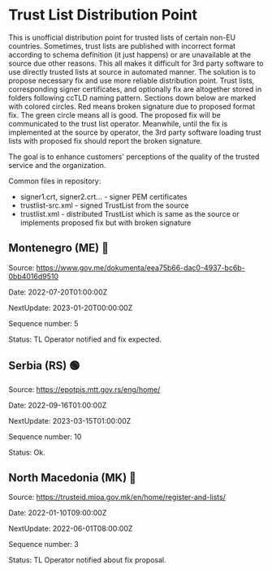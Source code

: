 # Trust List Distribution Point

This is unofficial distribution point for trusted lists of certain non-EU countries. Sometimes, trust lists are published with incorrect format according to schema definition (it just happens) or are unavailable at the source due other reasons. This all makes it difficult for 3rd party software to use directly trusted lists at source in automated manner. The solution is to propose necessary fix and use more reliable distribution point. Trust lists, corresponding signer certificates, and optionally fix are altogether stored in folders following ccTLD naming pattern. Sections down below are marked with colored circles. Red means broken signature due to proposed format fix. The green circle means all is good. The proposed fix will be communicated to the trust list operator. Meanwhile, until the fix is implemented at the source by operator, the 3rd party software loading trust lists with proposed fix should report the broken signature. 

The goal is to enhance customers' perceptions of the quality of the trusted service and the organization.

 
Common files in repository:

- signer1.crt, signer2.crt... - signer PEM certificates
- trustlist-src.xml - signed TrustList from the source
- trustlist.xml - distributed TrustList which is same as the source or implements proposed fix but with broken signature


## Montenegro (ME) &#x1F534;

Source: https://www.gov.me/dokumenta/eea75b66-dac0-4937-bc6b-0bb4016d9510

Date: 2022-07-20T01:00:00Z

NextUpdate: 2023-01-20T00:00:00Z

Sequence number: 5

Status: TL Operator notified and fix expected.



## Serbia (RS) &#x1F7E2;

Source: https://epotpis.mtt.gov.rs/eng/home/ 

Date: 2022-09-16T01:00:00Z

NextUpdate: 2023-03-15T01:00:00Z

Sequence number: 10

Status: Ok.



## North Macedonia (MK) &#x1F534;

Source: https://trusteid.mioa.gov.mk/en/home/register-and-lists/

Date: 2022-01-10T09:00:00Z

NextUpdate: 2022-06-01T08:00:00Z

Sequence number: 3

Status: TL Operator notified about fix proposal.

